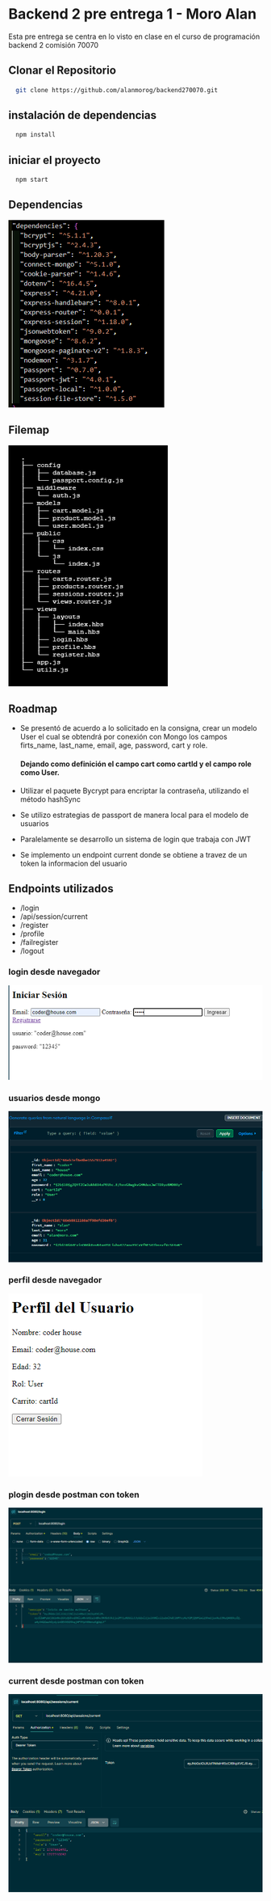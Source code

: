 
# Backend 2 pre entrega 1 - Moro Alan

Esta pre entrega se centra en lo visto en clase en el curso de programación backend 2 comisión 70070

## Clonar el Repositorio



```bash
  git clone https://github.com/alanmorog/backend270070.git

```
    
## instalación de dependencias



```bash
  npm install

```
    

    
## iniciar el proyecto



```bash
  npm start

```
    
## Dependencias

![Dependencias](./assets/screenshots/dependencias.PNG)

## Filemap

![three](./assets/screenshots/three.PNG)
## Roadmap

- Se presentó de acuerdo a lo solicitado en la consigna, crear un modelo User el cual se obtendrá por conexión con Mongo los campos firts_name, last_name, email, age, password, cart y role.
    #### Dejando como definición el campo cart como cartId y el campo role como User.

- Utilizar el paquete Bycrypt para encriptar la contraseña, utilizando el método hashSync 
- Se utilizo estrategias de passport de manera local para el modelo de usuarios
- Paralelamente se desarrollo un sistema de login que trabaja con JWT
- Se implemento un endpoint current donde se obtiene a travez de un token la informacion del usuario

## Endpoints utilizados

- /login
- /api/session/current
- /register
- /profile
- /failregister
- /logout

### login desde navegador

![loginPage](./assets/screenshots/loginPage.PNG)

### usuarios desde mongo

![mongoUser](./assets/screenshots/mongoUser.PNG)

### perfil desde navegador

![profilePage](./assets/screenshots/profilePage.PNG)

### plogin desde postman con token

![postmanLogin](./assets/screenshots/postmanLogin.PNG)

### current desde postman con token

![postmanLogin](./assets/screenshots/postmanCurrent.PNG)